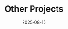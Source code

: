 ---
title: Other Projects
date: 2025-08-15
type: landing

sections:
  - block: hero
    content:
      title: "Other Projects"
      text: |
        A selection of research projects and collaborations spanning artificial intelligence, behavioral science, and effective altruism.

  - block: markdown
    id: ai
    content:
      title: "Artificial Intelligence"
      text: |
        ### Survey Assessing Risks from AI (SARA)
        
        ![SARA Survey](project/survey-assessing-risks-ai/featured.jpg)
        
        With Michael Noetel at The University of Queensland, I conducted a representative survey of ~1,000 Australian adults in Feb 2024 to understand public perceptions of AI risks and support for AI governance actions in Australia. 

        We found that: 

        - Australians are most concerned about AI risks where AI acts unsafely (e.g., acting in conflict with human values, failure of critical infrastructure), is misused (e.g., cyber attacks, biological weapons), or displaces the jobs of humans; they are least concerned about AI-assisted surveillance, or bias and discrimination in AI decision-making.
        - Australians judge "preventing dangerous and catastrophic outcomes from AI" the #1 priority for the Australian Government in AI; 9 in 10 Australians support creating a new regulatory body for AI.
        - The majority of Australians (8 in 10) support the statement that "mitigating the risk of extinction from AI should be a global priority alongside other societal-scale risks such as pandemics and nuclear war".

        **More on this project:**
        - [Website](https://aigovernance.org.au/survey/)
        - [Key results briefing](https://docs.google.com/document/d/1d0CRlBRLv3_a1fSye6cA6dzMjxtopjCcklc8irGPlDc/export?format=pdf&attachment=false)
        - [Technical report](https://aigovernance.org.au/survey/sara_technical_report)

        Contact me if you'd like a personal briefing on the findings.

        ---

        ### Safe and Responsible AI Submission
        
        ![Safe and Responsible AI](project/safe-and-responsible-ai-submission/image-asset.jpeg)
        
        Policy submission and analysis work supporting Australia's approach to AI governance and safety.

  - block: markdown
    id: behavioral
    content:
      title: "Behavioral Science"
      text: |
        ### SCRUB COVID-19 Survey
        
        ![SCRUB COVID-19](project/scrub-covid-19-survey/sean-horsburgh-cxyq5_64lam-unsplash.jpg)

        The SCRUB COVID-19 survey aimed to provide current and future policy makers with actionable insights into public attitudes and behaviours relating to the COVID-19 pandemic. 

        I led this project, which was incubated at Ready Research, funded initially by Monash University, and then funded and conducted collaboratively with the Victorian Government. 

        Over 2020-2021 we conducted 21 waves of the survey, about 1 every 3 weeks, and collected rich behavioural and attitudinal data from more than 40,000 people.

        Read more about the project on the [BehaviourWorks Australia website](https://www.behaviourworksaustralia.org/major-projects/covid-19-scrub-study)

        ---

        ### Climate Adaptation Mission
        
        ![Climate Adaptation](project/climate-adaptation-mission/featured.jpg)

        The BehaviourWorks Australia Climate Adaptation Mission explored how systems thinking, knowledge co-production, and behavioural public policy experiments could help Australian communities reduce harms from climate change. I co-led this project with collaborators Stefan Kaufman and Kien Nguyen.

        Read more about this project on the [BehaviourWorks Australia website](https://www.behaviourworksaustralia.org/major-projects/climate-adaptation-mission)

        ---

        ### Scale-up Toolkit
        
        ![Scale-up Toolkit](project/scale-up-toolkit/dustin-humes-y-esivccgdq-unsplash.jpg)

        With Victoria's Behavioural Insights Unit; practical tools for scaling effective interventions. Part of the broader work at BehaviourWorks Australia on translating research into practice.

        Read more on the [BWA toolkit page](https://www.behaviourworksaustralia.org/major-projects/scale-up).

  - block: markdown
    id: ea
    content:
      title: "Effective Altruism"
      text: |
        ### Ready Research
        
        ![Ready Research](project/ready-research/639ffb756e97ee39686aa965_pxl_20220405_074705897.mp.jpg)

        I co-founded Ready Research in 2019. In this collaboration with [Peter Slattery](https://www.pslattery.com/), [Michael Noetel](https://noetel.com.au/), and [Emily Grundy](https://www.linkedin.com/in/emily-grundy/), we do work aligned with the principles of effective altruism. We do research, training, and communication services to help address the world's most pressing problems. 

        Read more at [readyresearch.org](https://www.readyresearch.org)
---